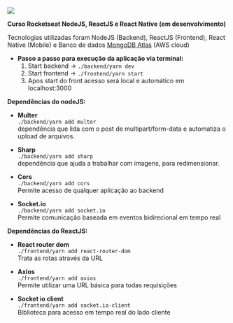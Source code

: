 ![](https://media.licdn.com/dms/image/C4E22AQHd1ws651kL1g/feedshare-shrink_800/0?e=1565827200&v=beta&t=9-wQbKp4V7dx0l-Nhvtzwl4ep0jGmfQgiQOyXUV-qYA)

**Curso Rocketseat NodeJS, ReactJS e React Native (em desenvolvimento)**

Tecnologias utilizadas foram NodeJS (Backend), ReactJS (Frontend), React Native (Mobile) e Banco de dados [MongoDB Atlas](https://www.mongodb.com/cloud/atlas) (AWS cloud)

- **Passo a passo para execução da aplicação via terminal:**
    1. Start backend -> ```./backend/yarn dev```
    2. Start frontend -> ```./frontend/yarn start```
    3. Apos start do front acesso será local e automático em localhost:3000

**Dependências do nodeJS:**</br>
- **Multer**</br>
        ```./backend/yarn add multer```</br>
        dependência que lida com o post de multipart/form-data e automatiza o upload de arquivos.</br>

- **Sharp**</br>
        ```./backend/yarn add sharp```</br>
        dependência que ajuda a trabalhar com imagens, para redimensionar.</br>

- **Cors**</br>
        ```./backend/yarn add cors```</br>
        Permite acesso de qualquer aplicação ao backend</br>

- **Socket.io**</br>
        ```./backend/yarn add socket.io```</br>
        Permite comunicação baseada em eventos bidirecional em tempo real</br>

**Dependências do ReactJS:**</br>
- **React router dom**</br>
        ```./frontend/yarn add react-router-dom```</br>
        Trata as rotas através da URL</br>

- **Axios**</br>
        ```./frontend/yarn add axios```</br>
        Permite utilizar uma URL básica para todas requisições</br>

- **Socket io client**</br>
        ```./frontend/yarn add socket.io-client```</br>
        Biblioteca para acesso em tempo real do lado cliente</br>